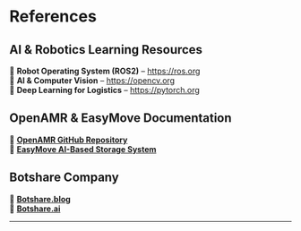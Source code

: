 # References

## AI & Robotics Learning Resources
🔹 **Robot Operating System (ROS2)** – https://ros.org  
🔹 **AI & Computer Vision** – https://opencv.org  
🔹 **Deep Learning for Logistics** – https://pytorch.org  

## OpenAMR & EasyMove Documentation
📌 **[OpenAMR GitHub Repository](https://github.com/OpenAMRobot)**  
📌 **[EasyMove AI-Based Storage System](https://github.com/EasyMove)**  

## Botshare Company
📌 **[Botshare.blog](https://www.botshare.blog/ai-robotics-mastery-from-deep-tech-to-entrepreneurship/)**  
📌 **[Botshare.ai](https://botshare.ai/)**  

---
